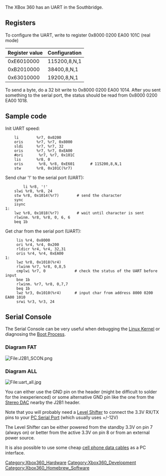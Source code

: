 The XBox 360 has an UART in the Southbridge.

## Registers

To configure the UART, write to register 0x8000 0200 EA00 101C (real
mode)

| Register value | Configuration |
| -------------- | ------------- |
| 0xE6010000     | 115200,8,N,1  |
| 0xB2010000     | 38400,8,N,1   |
| 0x63010000     | 19200,8,N,1   |

To send a byte, do a 32 bit write to 0x8000 0200 EA00 1014. After you
sent something to the serial port, the status should be read from 0x8000
0200 EA00 1018.

## Sample code

Init UART speed:

```
    li        %r7, 0x0200
    oris      %r7, %r7, 0x8000
    sldi      %r7, %r7, 32
    oris      %r7, %r7, 0xEA00
    #ori       %r7, %r7, 0x101C
    lis       %r8, 0
    oris       %r8, %r8, 0xE601       # 115200,8,N,1
    stw       %r8, 0x101C(%r7)
```

Send char '\!' to the serial port (UART):

```
        li %r8, '!'
    slwi %r8, %r8, 24
    stw %r8, 0x1014(%r7)        # send the character
    sync
    isync
1:
    lwz %r8, 0x1018(%r7)        # wait until character is sent
    rlwinm. %r8, %r8, 0, 6, 6
    beq 1b
```

Get char from the serial port (UART):

```
     lis %r4, 0x8000
     ori %r4, %r4, 0x200
     rldicr %r4, %r4, 32,31
     oris %r4, %r4, 0xEA00
1:
     lwz %r8, 0x1018(%r4)
     rlwinm %r7, %r8, 0,8,5
     cmplwi %r7, 0             # check the status of the UART before input
     bne 1b
     rlwinm. %r7, %r8, 0,7,7
     beq 1b
     lwz %r3, 0x1010(%r4)      # input char from address 8000 0200 EA00 1010
     srwi %r3, %r3, 24
```

## Serial Console

The Serial Console can be very useful when debugging the [Linux
Kernel](Linux_Kernel "wikilink") or diagnosing the [Boot
Process](Boot_Process "wikilink").

### Diagram FAT

![<File:J2B1_SCON.png>](J2B1_SCON.png "File:J2B1_SCON.png")

### Diagram ALL

![<File:uart_all.jpg>](uart_all.jpg "File:uart_all.jpg")

You can either use the GND pin on the header (might be difficult to
solder for the inexperienced) or some alternative GND pin like the one
from the [Stereo DAC](Stereo_DAC "wikilink") nearby the J2B1 header.

Note that you will probably need a [Level
Shifter](Level_Shifter "wikilink") to connect the 3.3V RX/TX pins to
your [PC Serial Port](PC_Serial_Port "wikilink") (which usually uses
+/-12V)

The Level Shifter can be either powered from the standby 3.3V on pin 7
(always on) or better from the active 3.3V on pin 8 or from an external
power source.

It is also possible to use some cheap [cell phone data
cables](http://wiki.openwrt.org/oldwiki/openwrtdocs/customizing/hardware/serial_console#cellphone.data.cables)
as a PC interface.

[Category:Xbox360_Hardware](Category_Xbox360_Hardware)
[Category:Xbox360_Development](Category_Xbox360_Development)
[Category:Xbox360_Homebrew_Software](Category_Xbox360_Homebrew_Software)